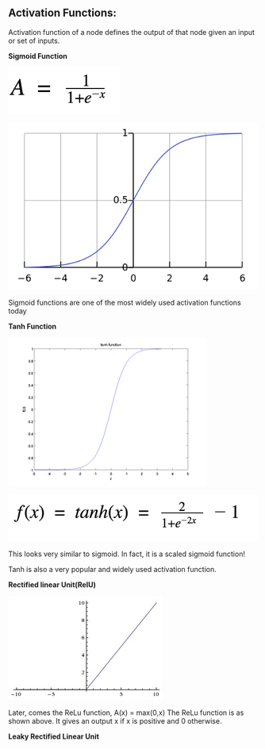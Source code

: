 ## Activation Functions:

Activation function of a node defines the output of that node given an input or set of inputs.

**Sigmoid Function**

![sig](https://github.com/siddarthjha/ML/blob/master/Images/sig.png)

![fun](https://github.com/siddarthjha/ML/blob/master/Images/sig1.png)

Sigmoid functions are one of the most widely used activation functions today

**Tanh Function**

![tanh](https://github.com/siddarthjha/ML/blob/master/Images/tanh.png)

![fun](https://github.com/siddarthjha/ML/blob/master/Images/tanh1.png)

This looks very similar to sigmoid. In fact, it is a scaled sigmoid function!

Tanh is also a very popular and widely used activation function.


**Rectified linear Unit(RelU)**

![relu](https://github.com/siddarthjha/ML/blob/master/Images/relu'.jpg)

Later, comes the ReLu function,
A(x) = max(0,x)
The ReLu function is as shown above. It gives an output x if x is positive and 0 otherwise.

**Leaky Rectified Linear Unit**
